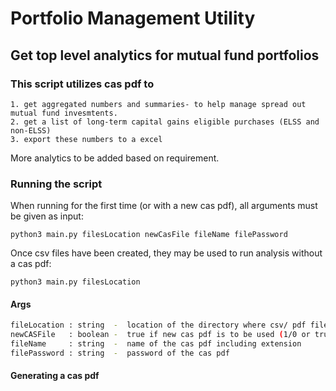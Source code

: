 # Portfolio Management Utility

## Get top level analytics for mutual fund portfolios

### This script utilizes cas pdf to

    1. get aggregated numbers and summaries- to help manage spread out mutual fund invesmtents.
    2. get a list of long-term capital gains eligible purchases (ELSS and non-ELSS)
    3. export these numbers to a excel

More analytics to be added based on requirement.

### Running the script

When running for the first time (or with a new cas pdf), all arguments must be given as input:

```python3 main.py filesLocation newCasFile fileName filePassword```


Once csv files have been created, they may be used to run analysis without a cas pdf:

```python3 main.py filesLocation```

#### Args

```sh
fileLocation : string  -  location of the directory where csv/ pdf file is stored
newCASFile   : boolean -  true if new cas pdf is to be used (1/0 or true/false)  :  (default: false) 
fileName     : string  -  name of the cas pdf including extension                :  (default: cas.pdf)
filePassword : string  -  password of the cas pdf                                :  (default: abcdefgh12)
```

#### Generating a cas pdf
